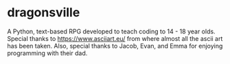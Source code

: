 # dragonsville
A Python, text-based RPG developed to teach coding to 14 - 18 year olds. 
Special thanks to https://www.asciiart.eu/ from where almost all the ascii art has been taken. 
Also, special thanks to Jacob, Evan, and Emma for enjoying programming with their dad. 
